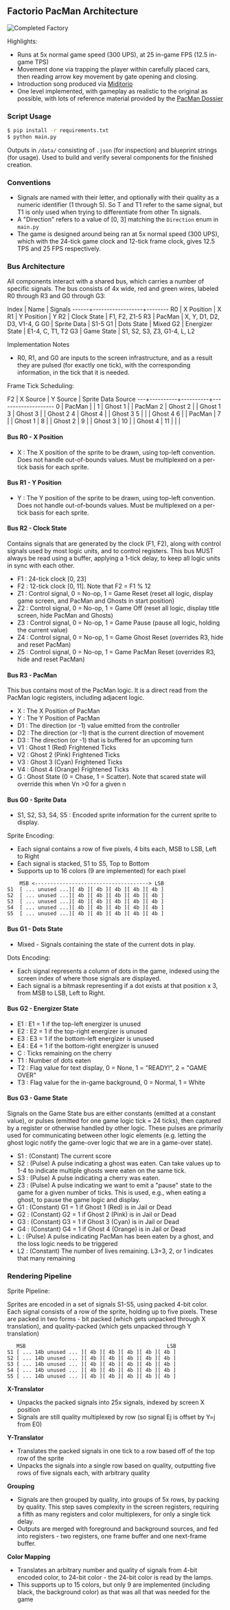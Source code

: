 ## Factorio PacMan Architecture

![Completed Factory](./assets/v1.png)

Highlights:

- Runs at 5x normal game speed (300 UPS), at 25 in-game FPS (12.5 in-game TPS)
- Movement done via trapping the player within carefully placed cars, then reading arrow key movement by gate opening and closing.
- Introduction song produced via [Miditorio](https://miditorio.com/)
- One level implemented, with gameplay as realistic to the original as possible, with lots of reference material provided by the [PacMan Dossier](https://pacman.holenet.info/)

### Script Usage

```bash
$ pip install -r requirements.txt
$ python main.py
```

Outputs in `/data/` consisting of `.json` (for inspection) and blueprint strings (for usage). Used to build and verify several components for the finished creation.

### Conventions

- Signals are named with their letter, and optionally with their quality as a numeric identifier (1 through 5). So T and T1 refer to the same signal, but T1 is only used when trying to differentiate from other Tn signals.
- A "Direction" refers to a value of [0, 3] matching the `Direction` enum in `main.py`
- The game is designed around being ran at 5x normal speed (300 UPS), which with the 24-tick game clock and 12-tick frame clock, gives 12.5 TPS and 25 FPS respectively.

### Bus Architecture

All components interact with a shared bus, which carries a number of specific signals. The bus consists of 4x wide, red and green wires, labeled R0 through R3 and G0 through G3:


Index | Name             | Signals
------+------------------+--------
R0    | X Position       | X
R1    | Y Position       | Y
R2    | Clock State      | F1, F2, Z1-5
R3    | PacMan           | X, Y, D1, D2, D3, V1-4, G
G0    | Sprite Data      | S1-5
G1    | Dots State       | Mixed
G2    | Energizer State  | E1-4, C, T1, T2
G3    | Game State       | S1, S2, S3, Z3, G1-4, L, L2

Implementation Notes

- R0, R1, and G0 are inputs to the screen infrastructure, and as a result they are pulsed (for exactly one tick), with the corresponding information, in the tick that it is needed.

Frame Tick Scheduling:

F2 | X Source | Y Source | Sprite Data Source
---+----------+----------+--------------------
0  | PacMan   |          |
1  | Ghost 1  |          | PacMan
2  | Ghost 2  |          | Ghost 1
3  | Ghost 3  |          | Ghost 2
4  | Ghost 4  |          | Ghost 3
5  |          |          | Ghost 4
6  |          | PacMan   |
7  |          | Ghost 1  |
8  |          | Ghost 2  |
9  |          | Ghost 3  |
10 |          | Ghost 4  |
11 |          |          |


#### Bus R0 - X Position

- X : The X position of the sprite to be drawn, using top-left convention. Does not handle out-of-bounds values. Must be multiplexed on a per-tick basis for each sprite.


#### Bus R1 - Y Position

- Y : The Y position of the sprite to be drawn, using top-left convention. Does not handle out-of-bounds values. Must be multiplexed on a per-tick basis for each sprite.


#### Bus R2 - Clock State

Contains signals that are generated by the clock (F1, F2), along with control signals used by most logic units, and to control registers. This bus MUST always be read using a buffer, applying a 1-tick delay, to keep all logic units in sync with each other.

- F1 : 24-tick clock [0, 23]
- F2 : 12-tick clock [0, 11]. Note that F2 = F1 % 12
- Z1 : Control signal, 0 = No-op, 1 = Game Reset (reset all logic, display game screen, and PacMan and Ghosts in start position)
- Z2 : Control signal, 0 = No-op, 1 = Game Off (reset all logic, display title screen, hide PacMan and Ghosts)
- Z3 : Control signal, 0 = No-op, 1 = Game Pause (pause all logic, holding the current value)
- Z4 : Control signal, 0 = No-op, 1 = Game Ghost Reset (overrides R3, hide and reset PacMan)
- Z5 : Control signal, 0 = No-op, 1 = Game PacMan Reset (overrides R3, hide and reset PacMan)


#### Bus R3 - PacMan

This bus contains most of the PacMan logic. It is a direct read from the PacMan logic registers, including adjacent logic.

- X  : The X Position of PacMan
- Y  : The Y Position of PacMan
- D1 : The direction (or -1) value emitted from the controller
- D2 : The direction (or -1) that is the current direction of movement
- D3 : The direction (or -1) that is buffered for an upcoming turn
- V1 : Ghost 1 (Red) Frightened Ticks
- V2 : Ghost 2 (Pink) Frightened Ticks
- V3 : Ghost 3 (Cyan) Frightened Ticks
- V4 : Ghost 4 (Orange) Frightened Ticks
- G  : Ghost State (0 = Chase, 1 = Scatter). Note that scared state will override this when Vn >0 for a given n


#### Bus G0 - Sprite Data

- S1, S2, S3, S4, S5 : Encoded sprite information for the current sprite to display.

Sprite Encoding:
- Each signal contains a row of five pixels, 4 bits each, MSB to LSB, Left to Right
- Each signal is stacked, S1 to S5, Top to Bottom
- Supports up to 16 colors (9 are implemented) for each pixel

```
    MSB <-------------------------------------> LSB
S1  [ ... unused ...][ 4b ][ 4b ][ 4b ][ 4b ][ 4b ]
S2  [ ... unused ...][ 4b ][ 4b ][ 4b ][ 4b ][ 4b ]
S3  [ ... unused ...][ 4b ][ 4b ][ 4b ][ 4b ][ 4b ]
S4  [ ... unused ...][ 4b ][ 4b ][ 4b ][ 4b ][ 4b ]
S5  [ ... unused ...][ 4b ][ 4b ][ 4b ][ 4b ][ 4b ]
```


#### Bus G1 - Dots State

- Mixed - Signals containing the state of the current dots in play.

Dots Encoding:
- Each signal represents a column of dots in the game, indexed using the screen index of where those signals are displayed.
- Each signal is a bitmask representing if a dot exists at that position x 3, from MSB to LSB, Left to Right.


#### Bus G2 - Energizer State

- E1 : E1 = 1 if the top-left energizer is unused
- E2 : E2 = 1 if the top-right energizer is unused
- E3 : E3 = 1 if the bottom-left energizer is unused
- E4 : E4 = 1 if the bottom-right energizer is unused
- C  : Ticks remaining on the cherry
- T1 : Number of dots eaten
- T2 : Flag value for text display, 0 = None, 1 = "READY!", 2 = "GAME OVER"
- T3 : Flag value for the in-game background, 0 = Normal, 1 = White


#### Bus G3 - Game State

Signals on the Game State bus are either constants (emitted at a constant value), or pulses (emitted for one game logic tick = 24 ticks), then captured by a register or otherwise handled by other logic. These pulses are primarily used for communicating between other logic elements (e.g. letting the ghost logic notify the game-over logic that we are in a game-over state).

- S1 : (Constant) The current score
- S2 : (Pulse) A pulse indicating a ghost was eaten. Can take values up to 1-4 to indicate multiple ghosts were eaten on the same tick.
- S3 : (Pulse) A pulse indicating a cherry was eaten.
- Z3 : (Pulse) A pulse indicating we want to emit a "pause" state to the game for a given number of ticks. This is used, e.g., when eating a ghost, to pause the game logic and display.
- G1 : (Constant) G1 = 1 if Ghost 1 (Red) is in Jail or Dead
- G2 : (Constant) G2 = 1 if Ghost 2 (Pink) is in Jail or Dead
- G3 : (Constant) G3 = 1 if Ghost 3 (Cyan) is in Jail or Dead
- G4 : (Constant) G4 = 1 if Ghost 4 (Orange) is in Jail or Dead
- L  : (Pulse) A pulse indicating PacMan has been eaten by a ghost, and the loss logic needs to be triggered
- L2 : (Constant) The number of lives remaining. L3=3, 2, or 1 indicates that many remaining


### Rendering Pipeline

Sprite Pipeline:

Sprites are encoded in a set of signals S1-S5, using packed 4-bit color. Each signal consists of a row of the sprite, holding up to five pixels. These are packed in two forms - bit packed (which gets unpacked through X translation), and quality-packed (which gets unpacked through Y translation)

```
   MSB                                              LSB
S1 [ ... 14b unused ... ][ 4b ][ 4b ][ 4b ][ 4b ][ 4b ]
S2 [ ... 14b unused ... ][ 4b ][ 4b ][ 4b ][ 4b ][ 4b ]
S3 [ ... 14b unused ... ][ 4b ][ 4b ][ 4b ][ 4b ][ 4b ]
S4 [ ... 14b unused ... ][ 4b ][ 4b ][ 4b ][ 4b ][ 4b ]
S5 [ ... 14b unused ... ][ 4b ][ 4b ][ 4b ][ 4b ][ 4b ]
```

**X-Translator**

- Unpacks the packed signals into 25x signals, indexed by screen X position
- Signals are still quality multiplexed by row (so signal Ej is offset by Y=j from E0)

**Y-Translator**

- Translates the packed signals in one tick to a row based off of the top row of the sprite
- Unpacks the signals into a single row based on quality, outputting five rows of five signals each, with arbitrary quality

**Grouping**

- Signals are then grouped by quality, into groups of 5x rows, by packing by quality. This step saves complexity in the screen registers, requiring a fifth as many registers and color multiplexers, for only a single tick delay.
- Outputs are merged with foreground and background sources, and fed into registers - two registers, one frame buffer and one next-frame buffer.

**Color Mapping**

- Translates an arbitrary number and quality of signals from 4-bit encoded color, to 24-bit color - the 24-bit color is read by the lamps.
- This supports up to 15 colors, but only 9 are implemented (including black, the background color) as that was all that was needed for the game